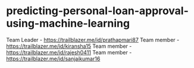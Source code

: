 # predicting-personal-loan-approval-using-machine-learning
Team Leader - https://trailblazer.me/id/prathapmari87
Team member - https://trailblazer.me/id/kiransha15
Team member - https://trailblazer.me/id/rajesh0411
Team member - https://trailblazer.me/id/sanjaikumar16
